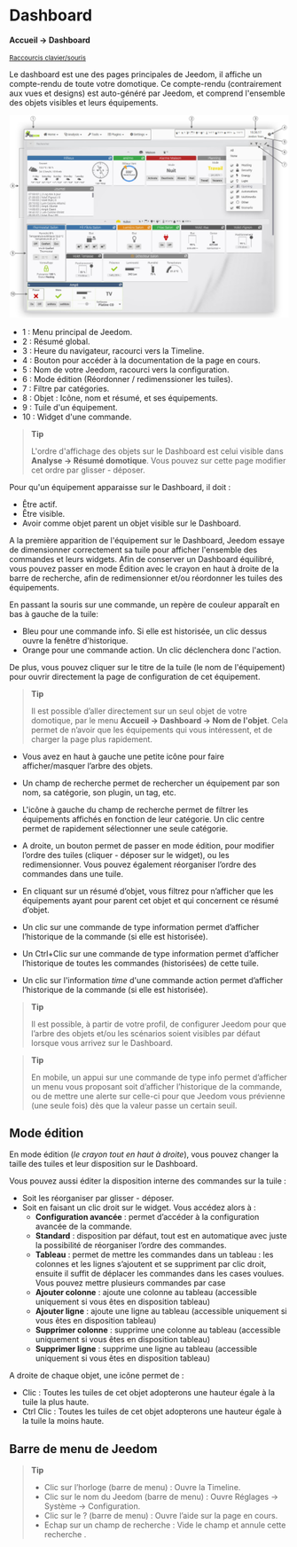 # Dashboard
**Accueil → Dashboard**

<small>[Raccourcis clavier/souris](shortcuts.md)</small>

Le dashboard  est une des pages principales de Jeedom, il affiche un compte-rendu de toute votre domotique.
Ce compte-rendu (contrairement aux vues et designs) est auto-généré par Jeedom, et comprend l'ensemble des objets visibles et leurs équipements.

![Dashboard](../images/doc-dashboard-legends.png)

- 1 : Menu principal de Jeedom.
- 2 : Résumé global.
- 3 : Heure du navigateur, racourci vers la Timeline.
- 4 : Bouton pour accéder à la documentation de la page en cours.
- 5 : Nom de votre Jeedom, racourci vers la configuration.
- 6 : Mode édition (Réordonner / redimenssioner les tuiles).
- 7 : Filtre par catégories.
- 8 : Objet : Icône, nom et résumé, et ses équipements.
- 9 : Tuile d'un équipement.
- 10 : Widget d'une commande.

> **Tip**
>
> L'ordre d'affichage des objets sur le Dashboard est celui visible dans **Analyse → Résumé domotique**. Vous pouvez sur cette page modifier cet ordre par glisser - déposer.

Pour qu'un équipement apparaisse sur le Dashboard, il doit :
- Être actif.
- Être visible.
- Avoir comme objet parent un objet visible sur le Dashboard.

A la première apparition de l'équipement sur le Dashboard, Jeedom essaye de dimensionner correctement sa tuile pour afficher l'ensemble des commandes et leurs widgets.
Afin de conserver un Dashboard équilibré, vous pouvez passer en mode Édition avec le crayon en haut à droite de la barre de recherche, afin de redimensionner et/ou réordonner les tuiles des équipements.

En passant la souris sur une commande, un repère de couleur apparaît en bas à gauche de la tuile:
- Bleu pour une commande info. Si elle est historisée, un clic dessus ouvre la fenêtre d'historique.
- Orange pour une commande action. Un clic déclenchera donc l'action.

De plus, vous pouvez cliquer sur le titre de la tuile (le nom de l'équipement) pour ouvrir directement la page de configuration de cet équipement.

> **Tip**
>
> Il est possible d’aller directement sur un seul objet de votre domotique, par le menu **Accueil → Dashboard → Nom de l'objet**.
> Cela permet de n’avoir que les équipements qui vous intéressent, et de charger la page plus rapidement.

- Vous avez en haut à gauche une petite icône pour faire afficher/masquer l’arbre des objets.
- Un champ de recherche permet de rechercher un équipement par son nom, sa catégorie, son plugin, un tag, etc.
- L'icône à gauche du champ de recherche permet de filtrer les équipements affichés en fonction de leur catégorie. Un clic centre permet de rapidement sélectionner une seule catégorie.
- A droite, un bouton permet de passer en mode édition, pour modifier l’ordre des tuiles (cliquer - déposer sur le widget), ou les redimensionner. Vous pouvez également réorganiser l’ordre des commandes dans une tuile.

- En cliquant sur un résumé d’objet, vous filtrez pour n’afficher que les équipements ayant pour parent cet objet et qui concernent ce résumé d’objet.

- Un clic sur une commande de type information permet d’afficher l’historique de la commande (si elle est historisée).
- Un Ctrl+Clic sur une commande de type information permet d’afficher l’historique de toutes les commandes (historisées) de cette tuile.
- Un clic sur l'information *time* d'une commande action permet d’afficher l’historique de la commande (si elle est historisée).

> **Tip**
>
> Il est possible, à partir de votre profil, de configurer Jeedom pour que l’arbre des objets et/ou les scénarios soient visibles par défaut lorsque vous arrivez sur le Dashboard.

> **Tip**
>
> En mobile, un appui sur une commande de type info permet d’afficher un menu vous proposant soit d’afficher l’historique de la commande, ou de mettre une alerte sur celle-ci pour que Jeedom vous prévienne (une seule fois) dès que la valeur passe un certain seuil.


## Mode édition

En mode édition (*le crayon tout en haut à droite*), vous pouvez changer la taille des tuiles et leur disposition sur le Dashboard.

Vous pouvez aussi éditer la disposition interne des commandes sur la tuile :

- Soit les réorganiser par glisser - déposer.
- Soit en faisant un clic droit sur le widget. Vous accédez alors à :
    - **Configuration avancée** : permet d’accéder à la configuration avancée de la commande.
    - **Standard** : disposition par défaut, tout est en automatique avec juste la possibilité de réorganiser l’ordre des commandes.
    - **Tableau** : permet de mettre les commandes dans un tableau : les colonnes et les lignes s’ajoutent et se suppriment par clic droit, ensuite il suffit de déplacer les commandes dans les cases voulues. Vous pouvez mettre plusieurs commandes par case
    - **Ajouter colonne** : ajoute une colonne au tableau (accessible uniquement si vous êtes en disposition tableau)
    - **Ajouter ligne** : ajoute une ligne au tableau (accessible uniquement si vous êtes en disposition tableau)
    - **Supprimer colonne** : supprime une colonne au tableau (accessible uniquement si vous êtes en disposition tableau)
    - **Supprimer ligne** : supprime une ligne au tableau (accessible uniquement si vous êtes en disposition tableau)

A droite de chaque objet, une icône permet de :

- Clic : Toutes les tuiles de cet objet adopterons une hauteur égale à la tuile la plus haute.
- Ctrl Clic : Toutes les tuiles de cet objet adopterons une hauteur égale à la tuile la moins haute.

## Barre de menu de Jeedom

> **Tip**
>
> - Clic sur l’horloge (barre de menu) : Ouvre la Timeline.
> - Clic sur le nom du Jeedom (barre de menu) : Ouvre Réglages → Système → Configuration.
> - Clic sur le ? (barre de menu) : Ouvre l’aide sur la page en cours.
> - Echap sur un champ de recherche : Vide le champ et annule cette recherche .
